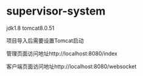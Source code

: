 # supervisor-system

  jdk1.8 tomcat8.0.51
  
  项目导入后需要设置Tomcat启动
  
  管理页面访问地址http://localhost:8080/index
  
  客户端页面访问地址http://localhost:8080/websocket

